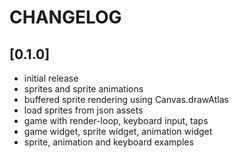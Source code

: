 # CHANGELOG

## [0.1.0]
- initial release
- sprites and sprite animations
- buffered sprite rendering using Canvas.drawAtlas
- load sprites from json assets
- game with render-loop, keyboard input, taps
- game widget, sprite widget, animation widget
- sprite, animation and keyboard examples

